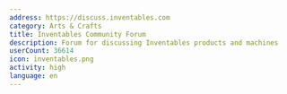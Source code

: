 ```yaml
---
address: https://discuss.inventables.com
category: Arts & Crafts
title: Inventables Community Forum
description: Forum for discussing Inventables products and machines
userCount: 36614
icon: inventables.png
activity: high
language: en
---
```

